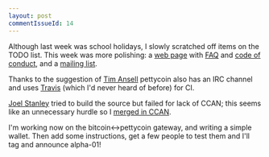 ```yaml
---
layout: post
commentIssueId: 14
---
```


Although last week was school holidays, I slowly scratched off items
on the TODO list.  This week was more polishing: a
[web page](http://pettycoin.org) with
[FAQ](http://pettycoin.org/faq.html) and
[code of conduct](http://pettycoin.org/conduct.html), and a
[mailing list](http://lists.ozlabs.org/listinfo/pettycoin-dev).

Thanks to the suggestion of [Tim Ansell](https://github.com/mithro)
pettycoin also has an IRC channel and uses
[Travis](https://travis-ci.org/rustyrussell/pettycoin) (which I'd
never heard of before) for CI.

[Joel Stanley](http://jms.id.au/wiki) tried to build the source but
failed for lack of CCAN; this seems like an unnecessary hurdle so I
[merged in CCAN](https://github.com/rustyrussell/pettycoin/commit/540815756a31bed281a71ad65ad46d416085f50d).

I'm working now on the bitcoin&lt;-&gt;pettycoin gateway, and writing
a simple wallet.  Then add some instructions, get a few people to test
them and I'll tag and announce alpha-01!
